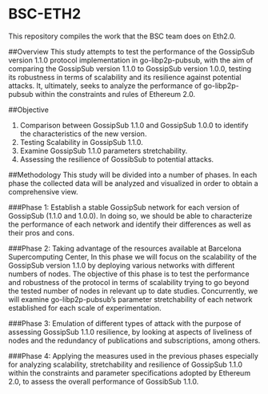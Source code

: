 # BSC-ETH2
This repository compiles the work that the BSC team does on Eth2.0.

##Overview
This study attempts to test the performance of the GossipSub version 1.1.0 protocol implementation in go-libp2p-pubsub, with the aim of comparing the GossipSub version 1.1.0 to GossipSub version 1.0.0, testing its robustness in terms of scalability and its resilience against potential attacks. It, ultimately, seeks to analyze the performance of go-libp2p-pubsub within the constraints and rules of Ethereum 2.0. 

##Objective
1. Comparison between GossipSub 1.1.0 and GossipSub 1.0.0 to identify the characteristics of the new version.
2. Testing Scalability in GossipSub 1.1.0.
3. Examine GossipSub 1.1.0 parameters stretchability. 
4. Assessing the resilience of GossibSub to potential attacks.

##Methodology 
This study will be divided into a number of phases. In each phase the collected data will be analyzed and visualized in order to obtain a comprehensive view.

###Phase 1:
Establish a stable GossipSub network for each version of GossipSub (1.1.0 and 1.0.0). In doing so, we should be able to characterize the performance of each network and identify their differences as well as their pros and cons.

###Phase 2:
Taking advantage of the resources available at Barcelona Supercomputing Center, In this phase we will focus on the scalability of the GossipSub version 1.1.0 by deploying various networks with different numbers of nodes. The objective of this phase is to test the performance and robustness of the protocol in terms of scalability trying to go beyond the tested number of nodes in relevant up to date studies. Concurrently, we will examine go-libp2p-pubsub’s parameter stretchability of each network established for each scale of experimentation.

###Phase 3:
Emulation of different types of attack with the purpose of assessing GossipSub 1.1.0 resilience, by looking at aspects of liveliness of nodes and the redundancy of publications and subscriptions, among others.

###Phase 4:
Applying the measures used in the previous phases especially for analyzing scalability, stretchability and resilience of GossipSub 1.1.0 within the constraints and parameter specifications adopted by Ethereum 2.0, to assess the overall performance of GossibSub 1.1.0.


